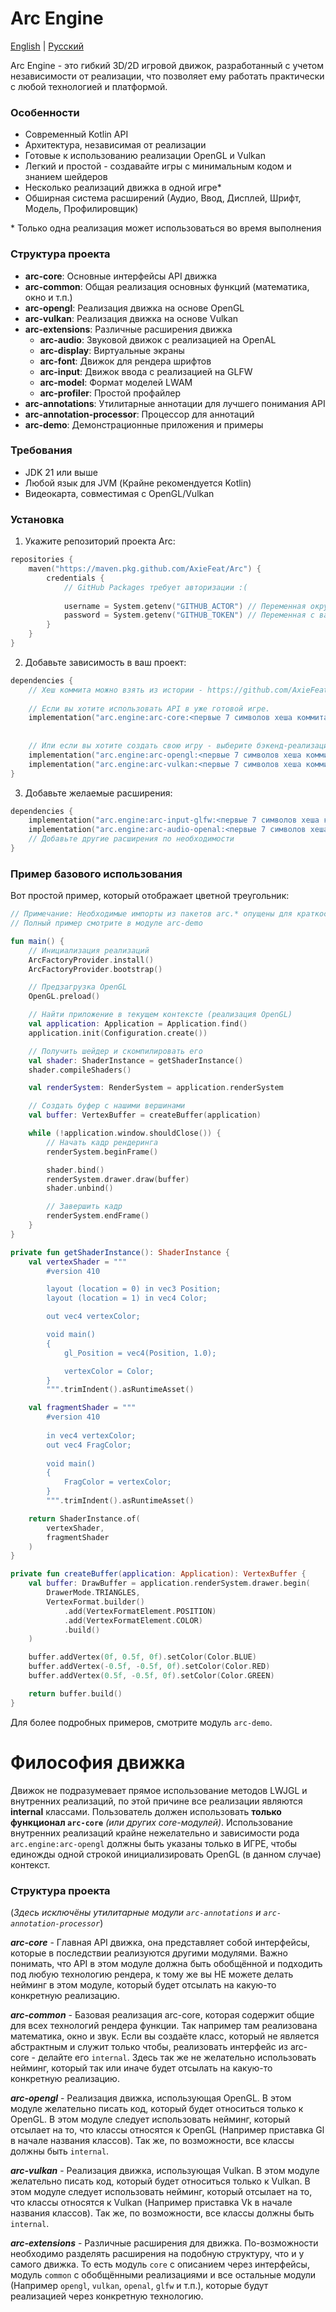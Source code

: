 # Arc Engine

[English](README.md) | [Русский](README_ru.md)

Arc Engine - это гибкий 3D/2D игровой движок, разработанный с учетом независимости от реализации, что позволяет ему работать практически с любой технологией и платформой.

### Особенности
- Современный Kotlin API
- Архитектура, независимая от реализации
- Готовые к использованию реализации OpenGL и Vulkan
- Легкий и простой - создавайте игры с минимальным кодом и знанием шейдеров
- Несколько реализаций движка в одной игре*
- Обширная система расширений (Аудио, Ввод, Дисплей, Шрифт, Модель, Профилировщик)

\* Только одна реализация может использоваться во время выполнения

### Структура проекта
- **arc-core**: Основные интерфейсы API движка
- **arc-common**: Общая реализация основных функций (математика, окно и т.п.)
- **arc-opengl**: Реализация движка на основе OpenGL
- **arc-vulkan**: Реализация движка на основе Vulkan
- **arc-extensions**: Различные расширения движка
  - **arc-audio**: Звуковой движок с реализацией на OpenAL
  - **arc-display**: Виртуальные экраны
  - **arc-font**: Движок для рендера шрифтов
  - **arc-input**: Движок ввода с реализацией на GLFW
  - **arc-model**: Формат моделей LWAM
  - **arc-profiler**: Простой профайлер
- **arc-annotations**: Утилитарные аннотации для лучшего понимания API
- **arc-annotation-processor**: Процессор для аннотаций
- **arc-demo**: Демонстрационные приложения и примеры

### Требования
- JDK 21 или выше
- Любой язык для JVM (Крайне рекомендуется Kotlin)
- Видеокарта, совместимая с OpenGL/Vulkan

### Установка

1. Укажите репозиторий проекта Arc:
```kotlin
repositories {
    maven("https://maven.pkg.github.com/AxieFeat/Arc") {
        credentials {
            // GitHub Packages требует авторизации :(
            
            username = System.getenv("GITHUB_ACTOR") // Переменная окружения с вашим логином GitHub
            password = System.getenv("GITHUB_TOKEN") // Переменная с вашим токеном GitHub
        }
    }
}
```

2. Добавьте зависимость в ваш проект:
```kotlin
dependencies {
    // Хеш коммита можно взять из истории - https://github.com/AxieFeat/Arc/commits/master/
    
    // Если вы хотите использовать API в уже готовой игре.
    implementation("arc.engine:arc-core:<первые 7 символов хеша коммита>")
  
  
    // Или если вы хотите создать свою игру - выберите бэкенд-реализацию движка.
    implementation("arc.engine:arc-opengl:<первые 7 символов хеша коммита>") // Для OpenGL
    implementation("arc.engine:arc-vulkan:<первые 7 символов хеша коммита>") // Для Vulkan
}
```

3. Добавьте желаемые расширения:
```kotlin
dependencies {
    implementation("arc.engine:arc-input-glfw:<первые 7 символов хеша коммита>") // Для управления через GLFW.
    implementation("arc.engine:arc-audio-openal:<первые 7 символов хеша коммита>") // Для звуковой системы.
    // Добавьте другие расширения по необходимости
}
```

### Пример базового использования
Вот простой пример, который отображает цветной треугольник:

```kotlin
// Примечание: Необходимые импорты из пакетов arc.* опущены для краткости
// Полный пример смотрите в модуле arc-demo

fun main() {
    // Инициализация реализаций
    ArcFactoryProvider.install()
    ArcFactoryProvider.bootstrap()

    // Предзагрузка OpenGL
    OpenGL.preload()

    // Найти приложение в текущем контексте (реализация OpenGL)
    val application: Application = Application.find()
    application.init(Configuration.create())

    // Получить шейдер и скомпилировать его
    val shader: ShaderInstance = getShaderInstance()
    shader.compileShaders()

    val renderSystem: RenderSystem = application.renderSystem

    // Создать буфер с нашими вершинами
    val buffer: VertexBuffer = createBuffer(application)

    while (!application.window.shouldClose()) {
        // Начать кадр рендеринга
        renderSystem.beginFrame()

        shader.bind()
        renderSystem.drawer.draw(buffer)
        shader.unbind()

        // Завершить кадр
        renderSystem.endFrame()
    }
}

private fun getShaderInstance(): ShaderInstance {
    val vertexShader = """
        #version 410

        layout (location = 0) in vec3 Position;
        layout (location = 1) in vec4 Color;

        out vec4 vertexColor;

        void main()
        {
            gl_Position = vec4(Position, 1.0);

            vertexColor = Color;
        } 
        """.trimIndent().asRuntimeAsset()

    val fragmentShader = """
        #version 410
  
        in vec4 vertexColor;
        out vec4 FragColor;
  
        void main()
        {
            FragColor = vertexColor;
        }
        """.trimIndent().asRuntimeAsset()

    return ShaderInstance.of(
        vertexShader,
        fragmentShader
    )
}

private fun createBuffer(application: Application): VertexBuffer {
    val buffer: DrawBuffer = application.renderSystem.drawer.begin(
        DrawerMode.TRIANGLES,
        VertexFormat.builder()
            .add(VertexFormatElement.POSITION)
            .add(VertexFormatElement.COLOR)
            .build()
    )

    buffer.addVertex(0f, 0.5f, 0f).setColor(Color.BLUE)
    buffer.addVertex(-0.5f, -0.5f, 0f).setColor(Color.RED)
    buffer.addVertex(0.5f, -0.5f, 0f).setColor(Color.GREEN)

    return buffer.build()
}
```

Для более подробных примеров, смотрите модуль `arc-demo`.

# Философия движка

Движок не подразумевает прямое использование методов LWJGL и внутренних реализаций, по этой причине все реализации
являются **internal** классами. Пользователь должен использовать **только функционал `arc-core`** *(или других core-модулей)*. Использование
внутренних реализаций крайне нежелательно и зависимости рода `arc.engine:arc-opengl` должны
быть указаны только в ИГРЕ, чтобы единожды одной строкой инициализировать OpenGL (в данном случае) контекст.

### Структура проекта

(*Здесь исключёны утилитарные модули `arc-annotations` и `arc-annotation-processor`*)

***arc-core*** - Главная API движка, она представляет собой интерфейсы, которые в последствии реализуются другими
модулями. Важно понимать, что API в этом модуле должна быть обобщённой и подходить под любую технологию рендера,
к тому же вы НЕ можете делать нейминг в этом модуле, который будет отсылать на какую-то конкретную реализацию.

***arc-common*** - Базовая реализация arc-core, которая содержит общие для всех технологий рендера функции. Так например там
реализована математика, окно и звук. Если вы создаёте класс, который не является абстрактным и служит только чтобы,
реализовать интерфейс из arc-core - делайте его `internal`. Здесь так же не желательно использовать нейминг,
который так или иначе будет отсылать на какую-то конкретную реализацию.

***arc-opengl*** - Реализация движка, использующая OpenGL. В этом модуле желательно писать код,
который будет относиться только к OpenGL. В этом модуле следует использовать нейминг,
который отсылает на то, что классы относятся к OpenGL (Например приставка Gl в начале названия классов). Так же, по возможности,
все классы должны быть `internal`.

***arc-vulkan*** - Реализация движка, использующая Vulkan. В этом модуле желательно писать код,
который будет относиться только к Vulkan. В этом модуле следует использовать нейминг,
который отсылает на то, что классы относятся к Vulkan (Например приставка Vk в начале названия классов). Так же, по возможности,
все классы должны быть `internal`.

***arc-extensions*** - Различные расширения для движка. По-возможности необходимо разделять расширения на подобную структуру,
что и у самого движка. То есть модуль `core` с описанием через интерфейсы, модуль `common` с обобщёнными реализациями и все остальные
модули (Например `opengl`, `vulkan`, `openal`, `glfw` и т.п.), которые будут реализацией через конкретную технологию.
